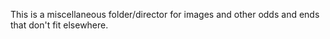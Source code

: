 This is a miscellaneous folder/director for images and other odds and ends that don't fit elsewhere.
